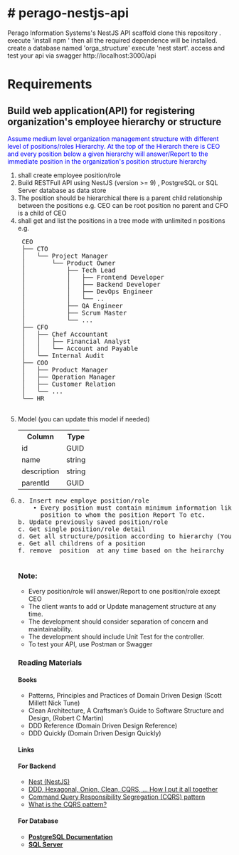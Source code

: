 <h1># perago-nestjs-api</h1>
Perago Information Systems's  NestJS API scaffold 
clone this repository .
execute  'install npm ' then
all the required dependence will be installed.
create a database named 'orga_structure'
execute 'nest start'. 
access and test your api via swagger 
http://localhost:3000/api

<h1> Requirements </h1>
<h2> Build  web application(API) for registering organization's employee hierarchy or structure </h2>
<p style="text-align:justfy; color:blue">
Assume medium level organization management structure with different level of positions/roles
Hierarchy. At the top of the Hierarch there is CEO and every position below a given hierarchy will
answer/Report to the immediate position in the organization's position structure hierarchy
</p>
<ol>
<li> shall create employee position/role  </li>
<li>  Build RESTFull API using NestJS (version >= 9) , PostgreSQL or SQL Server database as data 
store</li>
<li> The position should be hierarchical there is a parent child relationship between the positions e.g. CEO can be root position no parent and CFO is a child of CEO </li>
<li>shall get and list the positions in a tree mode with unlimited n positions e.g. 
<pre>
 CEO
 ├── CTO
 │   └── Project Manager
 │       └── Product Owner
 │           ├── Tech Lead
 │           │   ├── Frontend Developer
 │           │   ├── Backend Developer
 │           │   ├── DevOps Engineer
 │           │   └── ..
 │           ├── QA Engineer
 │           ├── Scrum Master
 │           └── ...
 ├── CFO
 │   ├── Chef Accountant
 │   │   ├── Financial Analyst
 │   │   └── Account and Payable
 │   └── Internal Audit
 ├── COO
 │   ├── Product Manager
 │   ├── Operation Manager
 │   ├── Customer Relation
 │   └── ...
 └── HR
 </pre>
 </li>
 <li>Model (you can update this model if needed) 
 
<table class="table">
<tr>  <th>Column </th>  <th>Type </th></tr>
<tr> <td> id </td>  <td> GUID </td>  </tr>
<tr> <td> name </td>  <td> string </td>  </tr>
<tr> <td> description </td>  <td> string </td>  </tr>
<tr> <td> parentId </td>  <td> GUID </td>  </tr>
</table>	
<li>
  <pre>
a. Insert new employe position/role
    • Every position must contain minimum information like Name, Description and Managing 
      position to whom the position Report To etc.
b. Update previously saved position/role
c. Get single position/role detail     
d. Get all structure/position according to hierarchy (You can use table or tree)
e. Get all childrens of a position 
f. remove  position  at any time based on the heirarchy 
  </pre>  
  </li>
  <p>
  <h3> Note:</h3>
  <ul>
 <li> Every position/role will answer/Report to one position/role except CEO</li>
<li> The client wants to add or Update management structure at any time.</li>
<li>The development should consider separation of concern and maintainability.</li>
<li>The development should include Unit Test for the controller.</li>
<li>To test your API, use Postman or Swagger</li>
  </ul>
  </p>
  <p>
<h3>Reading Materials</h3>
<h4> Books</h4>
<ul>
 <li>Patterns, Principles and Practices of Domain Driven Design (Scott Millett Nick Tune)</li>
<li> Clean Architecture, A Craftsman’s Guide to Software Structure and Design, (Robert C Martin)</li>
<li>DDD Reference (Domain Driven Design Reference)</li>
<li>DDD Quickly (Domain Driven Design Quickly)</li>
  </ul>
  <h4> Links</h4>
<h4>For Backend</h4>
<ul>
  <li> <a href="https://docs.nestjs.com/"> Nest (NestJS) </a></li>
  <li> <a href="https://herbertograca.com/2017/11/16/explicit-architecture-01-ddd-hexagonal-onion-clean-cqrs-how-i-put-it-all-together/"> DDD, Hexagonal, Onion, Clean, CQRS, … How I put it all together </li>   </li>
<li> <a href="https://www.ibm.com/cloud/architecture/architectures/event-driven-cqrs-pattern/"> Command Query Responsibility Segregation (CQRS) pattern <a> </li>
<li><a href="https://www.ibm.com/cloud/architecture/architectures/event-driven-cqrs-pattern/"> What is the CQRS pattern? </a></li>
  </ul>
<h4>For Database<h4>
  <ul>
    <li><a href="https://www.postgresql.org/docs/9.6/postgres-fdw.html">  PostgreSQL Documentation </a></li>    
    <li> <a href="https://docs.microsoft.com/en-us/sql/sql-server/?view=sql-server-ver16"> SQL Server </a>   </li>
    </ul>
</p>
</ol>
  
  
